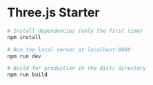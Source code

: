 # Three.js Starter


``` bash
# Install dependencies (only the first time)
npm install

# Run the local server at localhost:8080
npm run dev

# Build for production in the dist/ directory
npm run build
```
